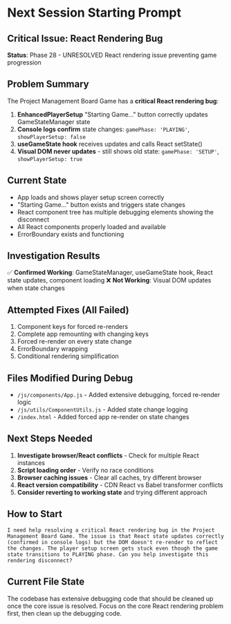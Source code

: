 # Next Session Starting Prompt

## Critical Issue: React Rendering Bug

**Status**: Phase 28 - UNRESOLVED React rendering issue preventing game progression

## Problem Summary

The Project Management Board Game has a **critical React rendering bug**:

1. **EnhancedPlayerSetup** "Starting Game..." button correctly updates GameStateManager state
2. **Console logs confirm** state changes: `gamePhase: 'PLAYING'`, `showPlayerSetup: false`  
3. **useGameState hook** receives updates and calls React setState()
4. **Visual DOM never updates** - still shows old state: `gamePhase: 'SETUP'`, `showPlayerSetup: true`

## Current State

- App loads and shows player setup screen correctly
- "Starting Game..." button exists and triggers state changes
- React component tree has multiple debugging elements showing the disconnect
- All React components properly loaded and available
- ErrorBoundary exists and functioning

## Investigation Results

✅ **Confirmed Working**: GameStateManager, useGameState hook, React state updates, component loading
❌ **Not Working**: Visual DOM updates when state changes

## Attempted Fixes (All Failed)

1. Component keys for forced re-renders
2. Complete app remounting with changing keys  
3. Forced re-render on every state change
4. ErrorBoundary wrapping
5. Conditional rendering simplification

## Files Modified During Debug

- `/js/components/App.js` - Added extensive debugging, forced re-render logic
- `/js/utils/ComponentUtils.js` - Added state change logging
- `/index.html` - Added forced app re-render on state changes

## Next Steps Needed

1. **Investigate browser/React conflicts** - Check for multiple React instances
2. **Script loading order** - Verify no race conditions
3. **Browser caching issues** - Clear all caches, try different browser
4. **React version compatibility** - CDN React vs Babel transformer conflicts
5. **Consider reverting to working state** and trying different approach

## How to Start

```
I need help resolving a critical React rendering bug in the Project Management Board Game. The issue is that React state updates correctly (confirmed in console logs) but the DOM doesn't re-render to reflect the changes. The player setup screen gets stuck even though the game state transitions to PLAYING phase. Can you help investigate this rendering disconnect?
```

## Current File State

The codebase has extensive debugging code that should be cleaned up once the core issue is resolved. Focus on the core React rendering problem first, then clean up the debugging code.